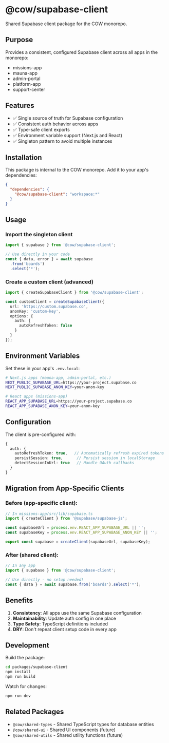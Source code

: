 # @cow/supabase-client

Shared Supabase client package for the COW monorepo.

## Purpose

Provides a consistent, configured Supabase client across all apps in the monorepo:
- missions-app
- mauna-app
- admin-portal
- platform-app
- support-center

## Features

- ✅ Single source of truth for Supabase configuration
- ✅ Consistent auth behavior across apps
- ✅ Type-safe client exports
- ✅ Environment variable support (Next.js and React)
- ✅ Singleton pattern to avoid multiple instances

## Installation

This package is internal to the COW monorepo. Add it to your app's dependencies:

```json
{
  "dependencies": {
    "@cow/supabase-client": "workspace:*"
  }
}
```

## Usage

### Import the singleton client

```typescript
import { supabase } from '@cow/supabase-client';

// Use directly in your code
const { data, error } = await supabase
  .from('boards')
  .select('*');
```

### Create a custom client (advanced)

```typescript
import { createSupabaseClient } from '@cow/supabase-client';

const customClient = createSupabaseClient({
  url: 'https://custom.supabase.co',
  anonKey: 'custom-key',
  options: {
    auth: {
      autoRefreshToken: false
    }
  }
});
```

## Environment Variables

Set these in your app's `.env.local`:

```bash
# Next.js apps (mauna-app, admin-portal, etc.)
NEXT_PUBLIC_SUPABASE_URL=https://your-project.supabase.co
NEXT_PUBLIC_SUPABASE_ANON_KEY=your-anon-key

# React apps (missions-app)
REACT_APP_SUPABASE_URL=https://your-project.supabase.co
REACT_APP_SUPABASE_ANON_KEY=your-anon-key
```

## Configuration

The client is pre-configured with:

```typescript
{
  auth: {
    autoRefreshToken: true,   // Automatically refresh expired tokens
    persistSession: true,      // Persist session in localStorage
    detectSessionInUrl: true   // Handle OAuth callbacks
  }
}
```

## Migration from App-Specific Clients

### Before (app-specific client):

```typescript
// In missions-app/src/lib/supabase.ts
import { createClient } from '@supabase/supabase-js';

const supabaseUrl = process.env.REACT_APP_SUPABASE_URL || '';
const supabaseKey = process.env.REACT_APP_SUPABASE_ANON_KEY || '';

export const supabase = createClient(supabaseUrl, supabaseKey);
```

### After (shared client):

```typescript
// In any app
import { supabase } from '@cow/supabase-client';

// Use directly - no setup needed!
const { data } = await supabase.from('boards').select('*');
```

## Benefits

1. **Consistency**: All apps use the same Supabase configuration
2. **Maintainability**: Update auth config in one place
3. **Type Safety**: TypeScript definitions included
4. **DRY**: Don't repeat client setup code in every app

## Development

Build the package:

```bash
cd packages/supabase-client
npm install
npm run build
```

Watch for changes:

```bash
npm run dev
```

## Related Packages

- `@cow/shared-types` - Shared TypeScript types for database entities
- `@cow/shared-ui` - Shared UI components (future)
- `@cow/shared-utils` - Shared utility functions (future)
